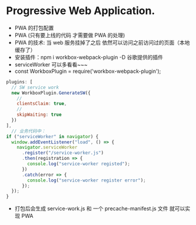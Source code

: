 # Progressive Web Application.

- PWA 的打包配置
- PWA (只有要上线的代码 才需要做 PWA 的处理)
- PWA 的技术: 当 web 服务挂掉了之后 依然可以访问之前访问过的页面（本地缓存了）
- 安装插件：npm i workbox-webpack-plugin -D 谷歌提供的插件
- serviceWorker 可以多看看~~~
- const WorkboxPlugin = require('workbox-webpack-plugin');

```javascript
plugins: [
  // SW service work
  new WorkboxPlugin.GenerateSW({
    //
    clientsClaim: true,
    //
    skipWaiting: true
  })
],
  // 业务代码中：
if ("serviceWorker" in navigator) {
  window.addEventListener("load", () => {
    navigator.serviceWorker
      .register("/service-worker.js")
      .then(registration => {
        console.log("service-worker registed");
      })
      .catch(error => {
        console.log("service-worker register error");
      });
  });
}
```

- 打包后会生成 service-work.js 和 一个 precache-manifest.js 文件 就可以实现 PWA
